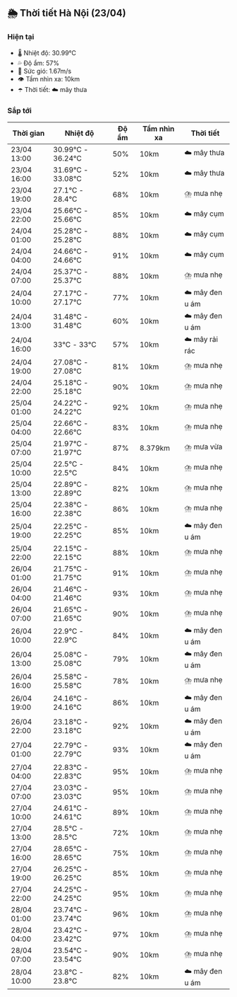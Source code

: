## 🌦️ Thời tiết Hà Nội (23/04)

### Hiện tại

- 🌡️ Nhiệt độ: 30.99℃
- 💦 Độ ẩm: 57%
- 💨 Sức gió: 1.67m/s
- 👁️ Tầm nhìn xa: 10km
- ☂️ Thời tiết: ☁️ mây thưa

### Sắp tới

| Thời gian | Nhiệt độ | Độ ẩm | Tầm nhìn xa | Thời tiết |
| --- | --- | --- | --- | --- |
| 23/04 13:00 | 30.99℃ - 36.24℃ | 50% | 10km | ☁️ mây thưa |
| 23/04 16:00 | 31.69℃ - 33.08℃ | 52% | 10km | ☁️ mây thưa |
| 23/04 19:00 | 27.1℃ - 28.4℃ | 68% | 10km | ⛈️ mưa nhẹ |
| 23/04 22:00 | 25.66℃ - 25.66℃ | 85% | 10km | ☁️ mây cụm |
| 24/04 01:00 | 25.28℃ - 25.28℃ | 88% | 10km | ☁️ mây cụm |
| 24/04 04:00 | 24.66℃ - 24.66℃ | 91% | 10km | ☁️ mây cụm |
| 24/04 07:00 | 25.37℃ - 25.37℃ | 88% | 10km | ⛈️ mưa nhẹ |
| 24/04 10:00 | 27.17℃ - 27.17℃ | 77% | 10km | ☁️ mây đen u ám |
| 24/04 13:00 | 31.48℃ - 31.48℃ | 60% | 10km | ☁️ mây đen u ám |
| 24/04 16:00 | 33℃ - 33℃ | 57% | 10km | ☁️ mây rải rác |
| 24/04 19:00 | 27.08℃ - 27.08℃ | 81% | 10km | ⛈️ mưa nhẹ |
| 24/04 22:00 | 25.18℃ - 25.18℃ | 90% | 10km | ⛈️ mưa nhẹ |
| 25/04 01:00 | 24.22℃ - 24.22℃ | 92% | 10km | ⛈️ mưa nhẹ |
| 25/04 04:00 | 22.66℃ - 22.66℃ | 83% | 10km | ⛈️ mưa nhẹ |
| 25/04 07:00 | 21.97℃ - 21.97℃ | 87% | 8.379km | ⛈️ mưa vừa |
| 25/04 10:00 | 22.5℃ - 22.5℃ | 84% | 10km | ⛈️ mưa nhẹ |
| 25/04 13:00 | 22.89℃ - 22.89℃ | 82% | 10km | ⛈️ mưa nhẹ |
| 25/04 16:00 | 22.38℃ - 22.38℃ | 86% | 10km | ⛈️ mưa nhẹ |
| 25/04 19:00 | 22.25℃ - 22.25℃ | 85% | 10km | ☁️ mây đen u ám |
| 25/04 22:00 | 22.15℃ - 22.15℃ | 88% | 10km | ⛈️ mưa nhẹ |
| 26/04 01:00 | 21.75℃ - 21.75℃ | 91% | 10km | ⛈️ mưa nhẹ |
| 26/04 04:00 | 21.46℃ - 21.46℃ | 93% | 10km | ⛈️ mưa nhẹ |
| 26/04 07:00 | 21.65℃ - 21.65℃ | 90% | 10km | ⛈️ mưa nhẹ |
| 26/04 10:00 | 22.9℃ - 22.9℃ | 84% | 10km | ☁️ mây đen u ám |
| 26/04 13:00 | 25.08℃ - 25.08℃ | 79% | 10km | ☁️ mây đen u ám |
| 26/04 16:00 | 25.58℃ - 25.58℃ | 78% | 10km | ⛈️ mưa nhẹ |
| 26/04 19:00 | 24.16℃ - 24.16℃ | 86% | 10km | ☁️ mây đen u ám |
| 26/04 22:00 | 23.18℃ - 23.18℃ | 92% | 10km | ☁️ mây đen u ám |
| 27/04 01:00 | 22.79℃ - 22.79℃ | 93% | 10km | ☁️ mây đen u ám |
| 27/04 04:00 | 22.83℃ - 22.83℃ | 95% | 10km | ⛈️ mưa nhẹ |
| 27/04 07:00 | 23.03℃ - 23.03℃ | 95% | 10km | ⛈️ mưa nhẹ |
| 27/04 10:00 | 24.61℃ - 24.61℃ | 89% | 10km | ⛈️ mưa nhẹ |
| 27/04 13:00 | 28.5℃ - 28.5℃ | 72% | 10km | ⛈️ mưa nhẹ |
| 27/04 16:00 | 28.65℃ - 28.65℃ | 75% | 10km | ⛈️ mưa nhẹ |
| 27/04 19:00 | 26.25℃ - 26.25℃ | 85% | 10km | ⛈️ mưa nhẹ |
| 27/04 22:00 | 24.25℃ - 24.25℃ | 95% | 10km | ⛈️ mưa nhẹ |
| 28/04 01:00 | 23.74℃ - 23.74℃ | 96% | 10km | ⛈️ mưa nhẹ |
| 28/04 04:00 | 23.42℃ - 23.42℃ | 97% | 10km | ⛈️ mưa nhẹ |
| 28/04 07:00 | 23.54℃ - 23.54℃ | 90% | 10km | ⛈️ mưa nhẹ |
| 28/04 10:00 | 23.8℃ - 23.8℃ | 82% | 10km | ☁️ mây đen u ám |

